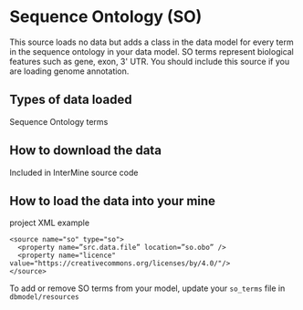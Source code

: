 # Sequence Ontology \(SO\)

This source loads no data but adds a class in the data model for every term in the sequence ontology in your data model. SO terms represent biological features such as gene, exon, 3' UTR. You should include this source if you are loading genome annotation.

## Types of data loaded

Sequence Ontology terms

## How to download the data

Included in InterMine source code

## How to load the data into your mine

project XML example

```markup
<source name="so" type="so">
  <property name=”src.data.file” location=”so.obo” />
  <property name="licence" value="https://creativecommons.org/licenses/by/4.0/"/>
</source>
```

To add or remove SO terms from your model, update your `so_terms` file in `dbmodel/resources`

